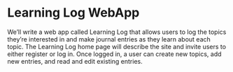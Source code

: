 # Learning Log WebApp
We’ll write a web app called Learning Log that allows users to
log the topics they’re interested in and make journal entries as
they learn about each topic. The Learning Log home page will
describe the site and invite users to either register or log in. Once
logged in, a user can create new topics, add new entries, and read
and edit existing entries.